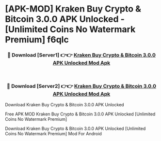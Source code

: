 # [APK-MOD] Kraken  Buy Crypto & Bitcoin 3.0.0 APK Unlocked - [Unlimited Coins No Watermark Premium] f6qlc



<div align="center">
<h3>🔴 Download [Server1] 👉👉 <a href="https://momento.my/?title=Kraken__Buy_Crypto_&_Bitcoin_3.0.0_APK_Unlocked">Kraken  Buy Crypto & Bitcoin 3.0.0 APK Unlocked Mod Apk</a></h3><br>

<h3>🔴 Download [Server2] 👉👉 <a href="https://momento.my/?title=Kraken__Buy_Crypto_&_Bitcoin_3.0.0_APK_Unlocked">Kraken  Buy Crypto & Bitcoin 3.0.0 APK Unlocked Mod Apk</a></h3>
</div>



Download Kraken  Buy Crypto & Bitcoin 3.0.0 APK Unlocked 

Free APK MOD Kraken  Buy Crypto & Bitcoin 3.0.0 APK Unlocked [Unlimited Coins No Watermark Premium]

Download Kraken  Buy Crypto & Bitcoin 3.0.0 APK Unlocked [Unlimited Coins No Watermark Premium] Mod For Android
